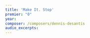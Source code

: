 ```yaml
---
title: 'Make It. Stop'
premier: "0"
year: 
composer: /composers/dennis-desantis
audio_excerpts: 
---
```

